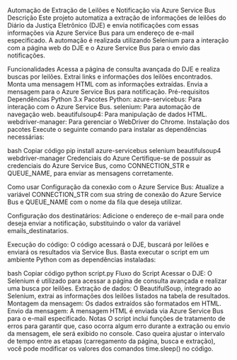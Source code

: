 Automação de Extração de Leilões e Notificação via Azure Service Bus
Descrição
Este projeto automatiza a extração de informações de leilões do Diário da Justiça Eletrônico (DJE) e envia notificações com essas informações via Azure Service Bus para um endereço de e-mail especificado. A automação é realizada utilizando Selenium para a interação com a página web do DJE e o Azure Service Bus para o envio das notificações.

Funcionalidades
Acessa a página de consulta avançada do DJE e realiza buscas por leilões.
Extrai links e informações dos leilões encontrados.
Monta uma mensagem HTML com as informações extraídas.
Envia a mensagem para o Azure Service Bus para notificação.
Pré-requisitos
Dependências
Python 3.x
Pacotes Python:
azure-servicebus: Para interação com o Azure Service Bus.
selenium: Para automação de navegação web.
beautifulsoup4: Para manipulação de dados HTML.
webdriver-manager: Para gerenciar o WebDriver do Chrome.
Instalação dos pacotes
Execute o seguinte comando para instalar as dependências necessárias:

bash
Copiar código
pip install azure-servicebus selenium beautifulsoup4 webdriver-manager
Credenciais do Azure
Certifique-se de possuir as credenciais do Azure Service Bus, como CONNECTION_STR e QUEUE_NAME, para enviar as mensagens corretamente.

Como usar
Configuração da conexão com o Azure Service Bus:
Atualize a variável CONNECTION_STR com sua string de conexão do Azure Service Bus e QUEUE_NAME com o nome da fila que deseja utilizar.

Configuração dos destinatários:
Adicione o endereço de e-mail para onde deseja enviar a notificação, substituindo o valor da variável emails_destinatarios.

Execução do código: O código acessará o DJE, buscará por leilões e enviará os resultados via Service Bus. Basta executar o script em um ambiente Python com as dependências instaladas:

bash
Copiar código
python script.py
Fluxo do Script
Acessar o DJE: O Selenium é utilizado para acessar a página de consulta avançada e realizar uma busca por leilões.
Extração de dados: O BeautifulSoup, integrado ao Selenium, extrai as informações dos leilões listados na tabela de resultados.
Montagem da mensagem: Os dados extraídos são formatados em HTML.
Envio da mensagem: A mensagem HTML é enviada via Azure Service Bus para o e-mail especificado.
Notas
O script inclui funções de tratamento de erros para garantir que, caso ocorra algum erro durante a extração ou envio da mensagem, ele será exibido no console.
Caso queira ajustar o intervalo de tempo entre as etapas (carregamento da página, busca e extração), você pode modificar os valores dos comandos time.sleep() no código.
